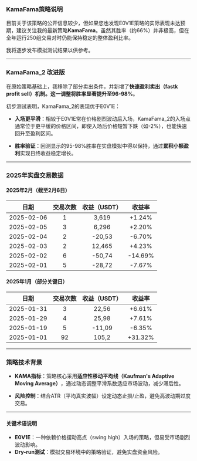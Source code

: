 ### KamaFama策略说明

目前关于该策略的公开信息较少，但如果您也发现E0V1E策略的实际表现未达预期，建议关注我的最新策略**KamaFama**。虽然其胜率（约66%）并非极高，但在全年运行250组交易对时仍能保持稳定的整体盈利比率。

我将逐步发布模拟测试结果以供参考。

* * *

### KamaFama_2 改进版

在原始策略基础上，我移除了部分卖出条件，并新增了**快速盈利卖出（fastk profit sell）​**机制。这一调整将胜率显著提升至**96-98%​**。

初步测试表明，KamaFama_2的表现优于E0V1E：

- ​**入场更平滑**​：相较于E0V1E常在价格剧烈波动后入场，KamaFama_2的入场点通常位于更平缓的价格区间，即使入场后价格短暂下跌（如-2%），也能快速回升至盈利区间。
    
- ​**胜率验证**​：回测显示的95-98%胜率在实盘模拟中得以保持，通过**累积小额盈利**实现日终收益稳定增长。
    

* * *

### 2025年实盘交易数据

#### ​**2025年2月**​（截至2月6日）

| 日期  | 交易次数 | 收益（USDT） | 收益率 |
| :---: | :---: | :---: | :---: |
| 2025-02-06 | 1   | 3,619 | +1.24% |
| 2025-02-05 | 3   | 6,296 | +2.20% |
| 2025-02-04 | 2   | -20,53 | -6.70% |
| 2025-02-03 | 2   | 12,465 | +4.23% |
| 2025-02-02 | 6   | -50,74 | -14.69% |
| 2025-02-01 | 5   | -28,72 | -7.67% |

#### ​**2025年1月**​（部分关键日）

| 日期  | 交易次数 | 收益（USDT） | 收益率 |
| :---: | :---: | :---: | :---: |
| 2025-01-31 | 3   | 22,56 | +6.61% |
| 2025-01-29 | 4   | 25,98 | +7.61% |
| 2025-01-19 | 5   | -11,09 | -6.35% |
| 2025-01-01 | 92  | 105,2 | +31.32% |


* * *

### 策略技术背景

- ​**KAMA指标**​：策略核心采用**适应性移动平均线（Kaufman's Adaptive Moving Average）​**，通过动态调整平滑系数适应市场波动，减少滞后性。
    
- ​**风险控制**​：结合ATR（平均真实波幅）设定动态止损/止盈，避免高波动期过度交易。
    

* * *

#### 关键术语说明

- ​**E0V1E**​：一种依赖价格摆动高点（swing high）入场的策略，但易受市场剧烈波动影响。
- ​**Dry-run测试**​：模拟交易环境中的策略验证，避免实盘资金风险。
